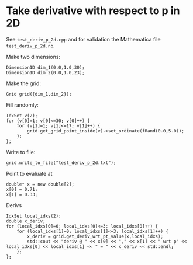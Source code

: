 # Take derivative with respect to p in 2D

See `test_deriv_p_2d.cpp` and for validation the Mathematica file `test_deriv_p_2d.nb`.

Make two dimensions:
```
Dimension1D dim_1(0.0,1.0,30);
Dimension1D dim_2(0.0,1.0,23);
```

Make the grid:
```
Grid grid({dim_1,dim_2});
```

Fill randomly:
```
IdxSet v(2);
for (v[0]=1; v[0]<=30; v[0]++) {
	for (v[1]=1; v[1]<=17; v[1]++) {
		grid.get_grid_point_inside(v)->set_ordinate(fRand(0.0,5.0));
	};
};
```

Write to file:
```
grid.write_to_file("test_deriv_p_2d.txt");
```

Point to evaluate at
```
double* x = new double[2];
x[0] = 0.71;
x[1] = 0.33;
```

Derivs
```
IdxSet local_idxs(2);
double x_deriv;
for (local_idxs[0]=0; local_idxs[0]<=3; local_idxs[0]++) {
	for (local_idxs[1]=0; local_idxs[1]<=3; local_idxs[1]++) {
		x_deriv = grid.get_deriv_wrt_pt_value(x,local_idxs);
		std::cout << "deriv @ " << x[0] << "," << x[1] << " wrt p" << local_idxs[0] << local_idxs[1] << " = " << x_deriv << std::endl;
	};
};
```